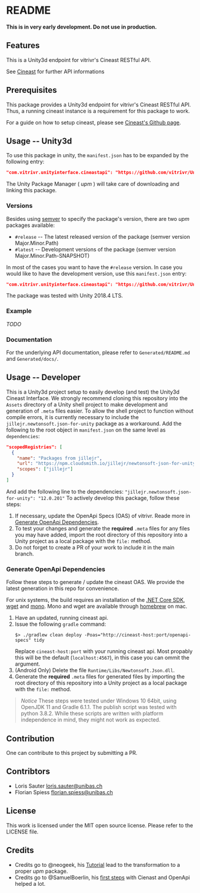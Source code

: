 # README

**This is in very early development. Do not use in production.**

## Features

This is a Unity3d endpoint for vitrivr's Cineast RESTful API.

See [Cineast](https://github.com/vitrivr/cineast) for further API informations

## Prerequisites

This package provides a Unity3d endpoint for vitrivr's Cineast RESTful API.
Thus, a running cineast instance is a requirement for this package to work.

For a guide on how to setup cineast, please see [Cineast's Github page](https://github.com/vitrivr/cineast).

## Usage -- Unity3d

To use this package in unity, the `manifest.json` has to be expanded by the following entry:

```json
"com.vitrivr.unityinterface.cineastapi": "https://github.com/vitrivr/UnityInterface.git#release"
```

The Unity Package Manager ( _upm_ ) will take care of downloading and linking this package.

### Versions

Besides using [semver]() to specify the package's version, there are two _upm_ packages available:

* `#release` -- The latest released version of the package (semver version Major.Minor.Path)
* `#latest` -- Development versions of the package (semver version Major.Minor.Path-SNAPSHOT)

In most of the cases you want to have the `#release` version. In case you would like to have the development version,
use this `manifest.json` entry:

```json
"com.vitrivr.unityinterface.cineastapi": "https://github.com/vitrivr/UnityInterface.git#latest"
```

The package was tested with Unity 2018.4 LTS.

### Example

_TODO_

### Documentation

For the underlying API documentation, please refer to `Generated/README.md` and `Generated/docs/`.

## Usage -- Developer

This is a Unity3d project setup to easily develop (and test) the Unity3d Cineast Interface.
We strongly recommend cloning this repository into the `Assets` directory of a Unity shell project to make development and generation of `.meta` files easier.
To allow the shell project to function without compile errors, it is currently necessary to include the `jillejr.newtonsoft.json-for-unity` package as a workaround. Add the following to the root object in `manifest.json` on the same level as `dependencies`:
```json
"scopedRegistries": [
  {
    "name": "Packages from jillejr",
    "url": "https://npm.cloudsmith.io/jillejr/newtonsoft-json-for-unity/",
    "scopes": ["jillejr"]
  }
]
```
And add the following line to the dependencies: `"jillejr.newtonsoft.json-for-unity": "12.0.201"`
To actively develop this package, follow these steps:

1. If necessary, update the OpenApi Specs (OAS) of vitrivr. Reade more in [Generate OpenApi Dependencies](#generate-openapi-dependencies).
2. To test your changes and generate the **required** `.meta` files for any files you may have added, import the root directory of this repository into a Unity project as a local package with the `file:` method.
3. Do not forget to create a PR of your work to include it in the main branch.

### Generate OpenApi Dependencies

Follow these steps to generate / update the cineast OAS. We provide the latest generation in this repo for convenience.

For unix systems, the build requires an installation of the [.NET Core SDK](https://dotnet.microsoft.com/), [wget](https://www.gnu.org/software/wget/) and [mono](https://www.mono-project.com). Mono and wget are available through [homebrew](https://brew.sh) on mac.

1. Have an updated, running cineast api.
2. Issue the following `gradle` command:
   ```
   $> ./gradlew clean deploy -Poas="http://cineast-host:port/openapi-specs" tidy
   ```
   Replace `cineast-host:port` with your running cineast api. Most propably this will be the default (`localhost:4567`), in this case you can ommit the argument.
3. (Android Only) Delete the file `Runtime/Libs/Newtonsoft.Json.dll`.
4. Generate the **required** `.meta` files for generated files by importing the root directory of this repository into a Unity project as a local package with the `file:` method.

> _Notice_
> These steps were tested under Windows 10 64bit, using OpenJDK 11 and Gradle 6.1.1. The publish script was tested with python 3.8.2.
> While these scripts are written with platform independence in mind, they might not work as expected.

## Contribution

One can contribute to this project by submitting a PR.

## Contribtors

 * Loris Sauter <loris.sauter@unibas.ch>
 * Florian Spiess <florian.spiess@unibas.ch>

## License

This work is licensed under the MIT open source license. Please refer to the LICENSE file.

## Credits

 * Credits go to @neogeek, his [Tutorial](https://github.com/neogeek/unity-package-example) lead to the transformation to a proper _upm_ package.
 * Credits go to @SamuelBoerlin, his [first steps](https://github.com/SamuelBoerlin/Cineast-OpenAPI-Implementation) with Cienast and OpenApi helped a lot.
